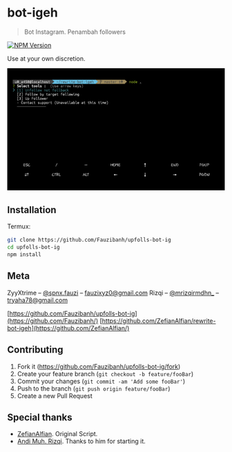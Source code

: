 # bot-igeh
> Bot Instagram.
> Penambah followers

[![NPM Version][npm-image]][npm-url]

Use at your own discretion.

![](header.png)

## Installation

Termux:

```sh
git clone https://github.com/Fauzibanh/upfolls-bot-ig
cd upfolls-bot-ig
npm install
```

## Meta

ZyyXtrime – [@spnx.fauzi](https://instagram.com/spnx.fauzi) – fauzixyz0@gmail.com
Rizqi – [@mrizqirmdhn_](https://instagram.com/mrizqirmdhn_) – tryaha78@gmail.com

[https://github.com/Fauzibanh/upfolls-bot-ig](https://github.com/Fauzibanh/)
[https://github.com/ZefianAlfian/rewrite-bot-igeh](https://github.com/ZefianAlfian/)

## Contributing

1. Fork it (<https://github.com/Fauzibanh/upfolls-bot-ig/fork>)
2. Create your feature branch (`git checkout -b feature/fooBar`)
3. Commit your changes (`git commit -am 'Add some fooBar'`)
4. Push to the branch (`git push origin feature/fooBar`)
5. Create a new Pull Request

## Special thanks

- [ZefianAlfian](https://github.com/rewrite-bot-igeh). Original Script.
- [Andi Muh. Rizqi](https://github.com/ikiganteng/bot-igeh). Thanks to him for starting it.

<!-- Markdown link & img dfn's -->
[npm-image]: https://img.shields.io/npm/v/datadog-metrics.svg?style=flat-square
[npm-url]: https://www.npmjs.com/package/instagram-private-api
